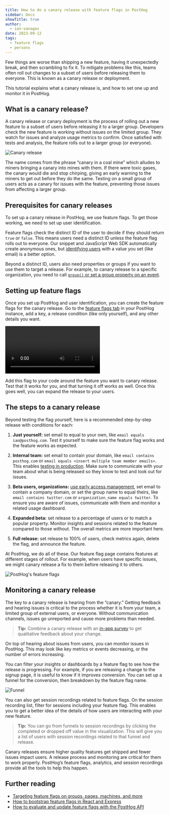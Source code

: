 ```yaml
---
title: How to do a canary release with feature flags in PostHog
sidebar: Docs
showTitle: true
author:
  - ian-vanagas
date: 2023-09-12
tags:
  - feature flags
  - persons
---
```


Few things are worse than shipping a new feature, having it unexpectedly break, and then scrambling to fix it. To mitigate problems like this, teams often roll out changes to a subset of users before releasing them to everyone. This is known as a canary release or deployment.

This tutorial explains what a canary release is, and how to set one up and monitor it in PostHog.

## What is a canary release?

A canary release or canary deployment is the process of rolling out a new feature to a subset of users before releasing it to a larger group. Developers check the new feature is working without issues on the limited group. They watch for issues and analyze usage metrics to confirm. Once satisfied with tests and analysis, the feature rolls out to a larger group (or everyone).

![Canary release](https://res.cloudinary.com/dmukukwp6/image/upload/v1710055416/posthog.com/contents/images/tutorials/canary-release/canary.png)

The name comes from the phrase “canary in a coal mine” which alludes to miners bringing a canary into mines with them. If there were toxic gases, the canary would die and stop chirping, giving an early warning to the miners to get out before they do the same. Testing on a small group of users acts as a canary for issues with the feature, preventing those issues from affecting a larger group.

## Prerequisites for canary releases

To set up a canary release in PostHog, we use feature flags. To get those working, we need to set up user identification.

Feature flags check the distinct ID of the user to decide if they should return `true` or `false`. This means users need a distinct ID unless the feature flag rolls out to everyone. Our snippet and JavaScript Web SDK automatically create anonymous ones, but [identifying users](/docs/integrate/identifying-users) with a value you set (like email) is a better option.

Beyond a distinct ID, users also need properties or groups if you want to use them to target a release. For example, to canary release to a specific organization, you need to call [`group()` or set a group property on an event](/manual/group-analytics).

## Setting up feature flags

Once you set up PostHog and user identification, you can create the feature flags for the canary release. Go to the [feature flags tab](https://app.posthog.com/feature_flags) in your PostHog instance, add a key, a release condition (like only yourself), and any other details you want.

![Feature flags](https://res.cloudinary.com/dmukukwp6/video/upload/v1710055416/posthog.com/contents/images/tutorials/canary-release/feature-flag.mp4)

Add this flag to your code around the feature you want to canary release. Test that it works for you, and that turning it off works as well. Once this goes well, you can expand the release to your users.

## The steps to a canary release

Beyond testing the flag yourself, here is a recommended step-by-step release with conditions for each:

1. **Just yourself:** set email to equal to your own, like `email equals ian@posthog.com`. Test it yourself to make sure the feature flag works and the feature works as expected.

2. **Internal team:** set email to contain your domain, like `email contains posthog.com` or `email equals <insert multiple team member emails>`. This enables [testing in production](/product-engineers/testing-in-production). Make sure to communicate with your team about what is being released so they know to test and look out for issues.

3. **Beta users, organizations:** [use early access management](/docs/feature-flags/early-access-feature-management), set email to contain a company domain, or set the group name to equal theirs, like `email contains twitter.com` or `organization_name equals twitter`. To ensure you are aware of issues, communicate with them and monitor a related usage dashboard.

4. **Expanded beta:** set release to a percentage of users or to match a popular property. Monitor insights and sessions related to the feature compared to those without. The overall metrics are more important here.

5. **Full release:** set release to 100% of users, check metrics again, delete the flag, and announce the feature. 

At PostHog, we do all of these. Our feature flag page contains features at different stages of rollout. For example, when users have specific issues, we might canary release a fix to them before releasing it to others.

![PostHog's feature flags](https://res.cloudinary.com/dmukukwp6/image/upload/v1710055416/posthog.com/contents/images/tutorials/canary-release/posthog-flags.png)

## Monitoring a canary release

The key to a canary release is hearing from the “canary.” Getting feedback and hearing issues is critical to the process whether it is from your team, a limited group of external users, or everyone. Without communication channels, issues go unreported and cause more problems than needed.

> **Tip:** Combine a canary release with an [in-app survey](/docs/surveys) to get qualitative feedback about your change.

On top of hearing about issues from users, you can monitor issues in PostHog. This may look like key metrics or events decreasing, or the number of errors increasing.

You can filter your insights or dashboards by a feature flag to see how the release is progressing. For example, if you are releasing a change to the signup page, it is useful to know if it improves conversion. You can set up a funnel for the conversion, then breakdown by the feature flag name.

![Funnel](https://res.cloudinary.com/dmukukwp6/image/upload/v1710055416/posthog.com/contents/images/tutorials/canary-release/funnel.png)

You can also get session recordings related to feature flags. On the session recording list, filter for sessions including your feature flag. This enables you to get a better idea of the details of how users are interacting with your new feature.

> **Tip:** You can go from funnels to session recordings by clicking the completed or dropped off value in the visualization. This will give you a list of users with session recordings related to that funnel and release.

Canary releases ensure higher quality features get shipped and fewer issues impact users. A release process and monitoring are critical for them to work properly. PostHog’s feature flags, analytics, and session recordings provide all the tools to help this happen.

## Further reading

- [Targeting feature flags on groups, pages, machines, and more](/tutorials/group-page-machine-flags)
- [How to bootstrap feature flags in React and Express](/tutorials/bootstrap-feature-flags-react)
- [How to evaluate and update feature flags with the PostHog API](/tutorials/api-feature-flags)

<NewsletterForm />